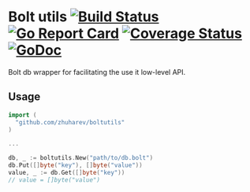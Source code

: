 # Bolt utils [![Build Status](https://travis-ci.org/zhuharev/boltutils.svg?branch=master)](https://travis-ci.org/zhuharev/boltutils) [![Go Report Card](https://goreportcard.com/badge/github.com/zhuharev/boltutils)](https://goreportcard.com/report/github.com/zhuharev/boltutils) [![Coverage Status](https://coveralls.io/repos/github/zhuharev/boltutils/badge.svg?branch=master)](https://coveralls.io/github/zhuharev/boltutils?branch=master) [![GoDoc](https://godoc.org/github.com/zhuharev/boltutils?status.svg)](http://godoc.org/github.com/zhuharev/boltutils)

Bolt db wrapper for facilitating the use it low-level API.

## Usage

```go
import (
  "github.com/zhuharev/boltutils"
)

...

db, _ := boltutils.New("path/to/db.bolt")
db.Put([]byte("key"), []byte("value"))
value, _ := db.Get([]byte("key"))
// value = []byte("value")
```
